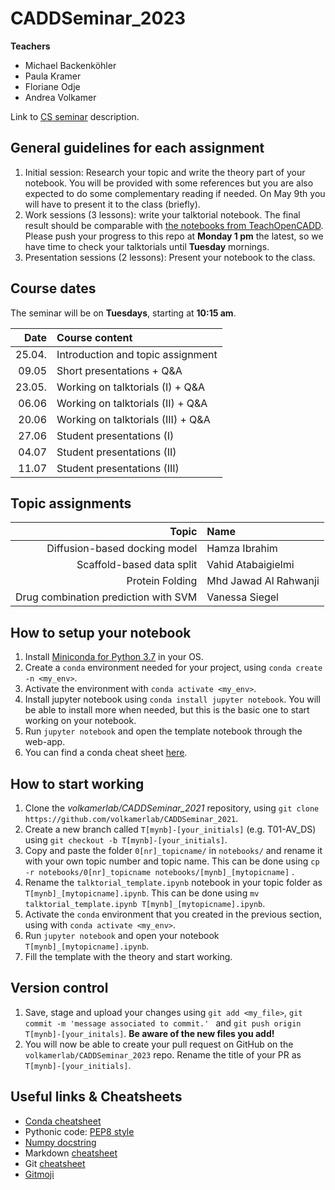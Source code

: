# CADDSeminar_2023

__Teachers__
* Michael Backenköhler
* Paula Kramer
* Floriane Odje
* Andrea Volkamer


Link to [CS seminar](https://seminars.cs.uni-saarland.de/sose23seminars) description.

## General guidelines for each assignment

  1. Initial session: Research your topic and write the theory part of your notebook. You will be provided with some references but you are also expected to do some complementary reading if needed. On May 9th you will have to present it to the class (briefly).
  2. Work sessions (3 lessons): write your talktorial notebook. The final result should be comparable with [the notebooks from TeachOpenCADD](https://github.com/volkamerlab/teachopencadd). Please push your progress to this repo at **Monday 1 pm** the latest, so we have time to check your talktorials until **Tuesday** mornings.
  3. Presentation sessions (2 lessons): Present your notebook to the class.

## Course dates

The seminar will be on **Tuesdays**, starting at **10:15 am**.

Date   | Course content                                                               |
|-----:|:-----------------------------------------|
25.04. | Introduction and topic assignment
09.05  | Short presentations + Q&A
23.05. | Working on talktorials (I) + Q&A
06.06  | Working on talktorials (II) + Q&A
20.06  | Working on talktorials (III) + Q&A
27.06  | Student presentations (I)
04.07  | Student presentations (II)
11.07  | Student presentations (III)

## Topic assignments

Topic   | Name                                                               |
|-----:|:-----------------------------------------|
Diffusion-based docking model | Hamza Ibrahim
Scaffold-based data split     | Vahid Atabaigielmi
Protein Folding	              |	Mhd Jawad Al Rahwanji
Drug combination prediction with SVM	| Vanessa Siegel


## How to setup your notebook

1. Install [Miniconda for Python 3.7](https://docs.conda.io/en/latest/miniconda.html) in your OS.
2. Create a `conda` environment needed for your project, using `conda create -n <my_env>`.
3. Activate the environment with `conda activate <my_env>`.
4. Install jupyter notebook using `conda install jupyter notebook`. You will be able to install more when needed, but this is the basic one to start working on your notebook.
5. Run `jupyter notebook` and open the template notebook through the web-app.
6. You can find a conda cheat sheet [here](https://docs.conda.io/projects/conda/en/4.6.0/_downloads/52a95608c49671267e40c689e0bc00ca/conda-cheatsheet.pdf).

## How to start working

1. Clone the _volkamerlab/CADDSeminar_2021_ repository, using `git clone https://github.com/volkamerlab/CADDSeminar_2021`.
2. Create a new branch called `T[mynb]-[your_initials]` (e.g. T01-AV_DS) using `git checkout -b T[mynb]-[your_initials]`.
3. Copy and paste the folder `0[nr]_topicname/` in `notebooks/` and rename it with your own topic number and topic name. This can be done using `cp -r notebooks/0[nr]_topicname notebooks/[mynb]_[mytopicname]` .
4. Rename the `talktorial_template.ipynb` notebook in your topic folder as `T[mynb]_[mytopicname].ipynb`. This can be done using `mv talktorial_template.ipynb T[mynb]_[mytopicname].ipynb`.
5. Activate the `conda` environment that you created in the previous section, using with `conda activate <my_env>`.
6. Run `jupyter notebook` and open your notebook `T[mynb]_[mytopicname].ipynb`.
7. Fill the template with the theory and start working.

## Version control
1. Save, stage and upload your changes using `git add <my_file>`, `git commit -m 'message associated to commit.' ` and `git push origin T[mynb]-[your_initals]`. __Be aware of the new files you add!__
2. You will now be able to create your pull request on GitHub on the `volkamerlab/CADDSeminar_2023` repo. Rename the title of your PR as `T[mynb]-[your_initials]`.

## Useful links & Cheatsheets
* [Conda cheatsheet](https://docs.conda.io/projects/conda/en/4.6.0/_downloads/52a95608c49671267e40c689e0bc00ca/conda-cheatsheet.pdf)
* Pythonic code: [PEP8 style](https://www.python.org/dev/peps/pep-0008/)
* [Numpy docstring](https://numpydoc.readthedocs.io/en/latest/format.html)
* Markdown [cheatsheet](https://github.com/adam-p/markdown-here/wiki/Markdown-Here-Cheatsheet)
* Git [cheatsheet](https://www.atlassian.com/git/tutorials/atlassian-git-cheatsheet)
* [Gitmoji](https://gitmoji.carloscuesta.me/)

